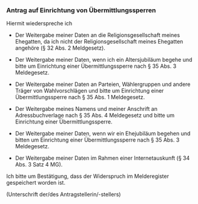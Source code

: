 ### Antrag auf Einrichtung von Übermittlungssperren

Hiermit wiederspreche ich

+ Der Weitergabe meiner Daten an die Religionsgesellschaft meines Ehegatten, da ich nicht der Religionsgesellschaft meines Ehegatten angehöre (§ 32 Abs. 2 Meldgesetz).

+ Der Weitergabe meiner Daten, wenn ich ein Altersjubiläum begehe und bitte um Einrichtung einer Übermittlungssperre nach § 35 Abs. 3 Meldegesetz.

+ Der Weitergabe meiner Daten an Parteien, Wählergruppen und andere Träger von Wahlvorschlägen und bitte um Einrichtung einer Übermittlungssperre nach § 35 Abs. 1 Meldegesetz.

+ Der Weitergabe meines Namens und meiner Anschrift an Adressbuchverlage nach § 35 Abs. 4 Meldegesetz und bitte um Einrichtung einer Übermittlungssperre.

+ Der Weitergabe meiner Daten, wenn wir ein Ehejubiläum begehen und bitten um Einrichtung einer Übermittlungssperre nach § 35 Abs. 3 Meldegesetz.

+ Der Weitergabe meiner Daten im Rahmen einer Internetauskunft (§ 34 Abs. 3 Satz 4 MG).

Ich bitte um Bestätigung, dass der Widerspruch im Melderegister gespeichert worden ist.

(Unterschrift der/des Antragstellerin/-stellers)
